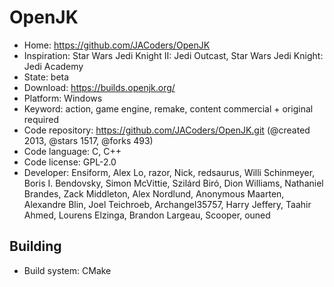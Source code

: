 # OpenJK

- Home: https://github.com/JACoders/OpenJK
- Inspiration: Star Wars Jedi Knight II: Jedi Outcast, Star Wars Jedi Knight: Jedi Academy
- State: beta
- Download: https://builds.openjk.org/
- Platform: Windows
- Keyword: action, game engine, remake, content commercial + original required
- Code repository: https://github.com/JACoders/OpenJK.git (@created 2013, @stars 1517, @forks 493)
- Code language: C, C++
- Code license: GPL-2.0
- Developer: Ensiform, Alex Lo, razor, Nick, redsaurus, Willi Schinmeyer, Boris I. Bendovsky, Simon McVittie, Szilárd Biró, Dion Williams, Nathaniel Brandes, Zack Middleton, Alex Nordlund, Anonymous Maarten, Alexandre Blin, Joel Teichroeb, Archangel35757, Harry Jeffery, Taahir Ahmed, Lourens Elzinga, Brandon Largeau, Scooper, ouned

## Building

- Build system: CMake
